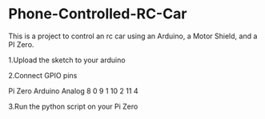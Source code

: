 # Phone-Controlled-RC-Car


This is a project to control an rc car using an Arduino, a Motor Shield, and a PI Zero.

1.Upload the sketch to your arduino

2.Connect GPIO pins

 Pi Zero     Arduino Analog
    8            0
    9            1
    10           2
    11           4
                
3.Run the python script on your Pi Zero
